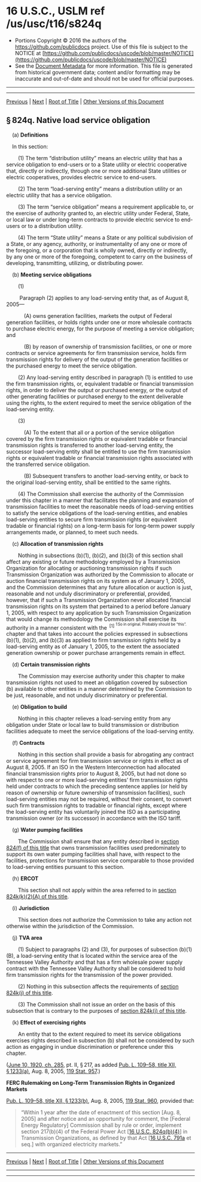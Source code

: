 ---
---

# 16 U.S.C., USLM ref /us/usc/t16/s824q

* Portions Copyright © 2016 the authors of the https://github.com/publicdocs project.
  Use of this file is subject to the NOTICE at [https://github.com/publicdocs/uscode/blob/master/NOTICE](https://github.com/publicdocs/uscode/blob/master/NOTICE)
* See the [Document Metadata](././../../../../..//README.md) for more information.
  This file is generated from historical government data; content and/or formatting may be inaccurate and out-of-date and should not be used for official purposes.

----------
----------

[Previous](./../../../../..//us/usc/t16/ch12/schII/m__us_usc_t16_s824p.md) | [Next](./../../../../..//us/usc/t16/ch12/schII/m__us_usc_t16_s824r.md) | [Root of Title](./../../../../../) | [Other Versions of this Document](https://publicdocs.github.io/go/links?ns=uslm&ref=%2Fus%2Fusc%2Ft16%2Fs824q)

## § 824q. Native load service obligation

    (a) __Definitions__ 

    In this section:

        (1) The term “distribution utility” means an electric utility that has a service obligation to end-users or to a State utility or electric cooperative that, directly or indirectly, through one or more additional State utilities or electric cooperatives, provides electric service to end-users.

        (2) The term “load-serving entity” means a distribution utility or an electric utility that has a service obligation.

        (3) The term “service obligation” means a requirement applicable to, or the exercise of authority granted to, an electric utility under Federal, State, or local law or under long-term contracts to provide electric service to end-users or to a distribution utility.

        (4) The term “State utility” means a State or any political subdivision of a State, or any agency, authority, or instrumentality of any one or more of the foregoing, or a corporation that is wholly owned, directly or indirectly, by any one or more of the foregoing, competent to carry on the business of developing, transmitting, utilizing, or distributing power.

    (b) __Meeting service obligations__ 

        (1)

         Paragraph (2) applies to any load-serving entity that, as of August 8, 2005—

            (A) owns generation facilities, markets the output of Federal generation facilities, or holds rights under one or more wholesale contracts to purchase electric energy, for the purpose of meeting a service obligation; and

            (B) by reason of ownership of transmission facilities, or one or more contracts or service agreements for firm transmission service, holds firm transmission rights for delivery of the output of the generation facilities or the purchased energy to meet the service obligation.

        (2) Any load-serving entity described in paragraph (1) is entitled to use the firm transmission rights, or, equivalent tradable or financial transmission rights, in order to deliver the output or purchased energy, or the output of other generating facilities or purchased energy to the extent deliverable using the rights, to the extent required to meet the service obligation of the load-serving entity.

        (3)

            (A) To the extent that all or a portion of the service obligation covered by the firm transmission rights or equivalent tradable or financial transmission rights is transferred to another load-serving entity, the successor load-serving entity shall be entitled to use the firm transmission rights or equivalent tradable or financial transmission rights associated with the transferred service obligation.

            (B) Subsequent transfers to another load-serving entity, or back to the original load-serving entity, shall be entitled to the same rights.

        (4) The Commission shall exercise the authority of the Commission under this chapter in a manner that facilitates the planning and expansion of transmission facilities to meet the reasonable needs of load-serving entities to satisfy the service obligations of the load-serving entities, and enables load-serving entities to secure firm transmission rights (or equivalent tradable or financial rights) on a long-term basis for long-term power supply arrangements made, or planned, to meet such needs.

    (c) __Allocation of transmission rights__ 

        Nothing in subsections (b)(1), (b)(2), and (b)(3) of this section shall affect any existing or future methodology employed by a Transmission Organization for allocating or auctioning transmission rights if such Transmission Organization was authorized by the Commission to allocate or auction financial transmission rights on its system as of January 1, 2005, and the Commission determines that any future allocation or auction is just, reasonable and not unduly discriminatory or preferential, provided, however, that if such a Transmission Organization never allocated financial transmission rights on its system that pertained to a period before January 1, 2005, with respect to any application by such Transmission Organization that would change its methodology the Commission shall exercise its authority in a manner consistent with the  <sup>\[1\]</sup>  <sup><sup> 1 So in original. Probably should be “this”. </sup></sup>  chapter and that takes into account the policies expressed in subsections (b)(1), (b)(2), and (b)(3) as applied to firm transmission rights held by a load-serving entity as of January 1, 2005, to the extent the associated generation ownership or power purchase arrangements remain in effect.

    (d) __Certain transmission rights__ 

        The Commission may exercise authority under this chapter to make transmission rights not used to meet an obligation covered by subsection (b) available to other entities in a manner determined by the Commission to be just, reasonable, and not unduly discriminatory or preferential.

    (e) __Obligation to build__ 

        Nothing in this chapter relieves a load-serving entity from any obligation under State or local law to build transmission or distribution facilities adequate to meet the service obligations of the load-serving entity.

    (f) __Contracts__ 

        Nothing in this section shall provide a basis for abrogating any contract or service agreement for firm transmission service or rights in effect as of August 8, 2005. If an ISO in the Western Interconnection had allocated financial transmission rights prior to August 8, 2005, but had not done so with respect to one or more load-serving entities’ firm transmission rights held under contracts to which the preceding sentence applies (or held by reason of ownership or future ownership of transmission facilities), such load-serving entities may not be required, without their consent, to convert such firm transmission rights to tradable or financial rights, except where the load-serving entity has voluntarily joined the ISO as a participating transmission owner (or its successor) in accordance with the ISO tariff.

    (g) __Water pumping facilities__ 

        The Commission shall ensure that any entity described in [section 824(f) of this title][/us/usc/t16/s824/f] that owns transmission facilities used predominately to support its own water pumping facilities shall have, with respect to the facilities, protections for transmission service comparable to those provided to load-serving entities pursuant to this section.

    (h) __ERCOT__ 

        This section shall not apply within the area referred to in [section 824k(k)(2)(A) of this title][/us/usc/t16/s824k/k/2/A].

    (i) __Jurisdiction__ 

        This section does not authorize the Commission to take any action not otherwise within the jurisdiction of the Commission.

    (j) __TVA area__ 

        (1) Subject to paragraphs (2) and (3), for purposes of subsection (b)(1)(B), a load-serving entity that is located within the service area of the Tennessee Valley Authority and that has a firm wholesale power supply contract with the Tennessee Valley Authority shall be considered to hold firm transmission rights for the transmission of the power provided.

        (2) Nothing in this subsection affects the requirements of [section 824k(j) of this title][/us/usc/t16/s824k/j].

        (3) The Commission shall not issue an order on the basis of this subsection that is contrary to the purposes of [section 824k(j) of this title][/us/usc/t16/s824k/j].

    (k) __Effect of exercising rights__ 

        An entity that to the extent required to meet its service obligations exercises rights described in subsection (b) shall not be considered by such action as engaging in undue discrimination or preference under this chapter.

([June 10, 1920, ch. 285][/us/act/1920-06-10/ch285], pt. II, § 217, as added [Pub. L. 109–58, title XII, § 1233(a)][/us/pl/109/58/s1233/a], Aug. 8, 2005, [119 Stat. 957][/us/stat/119/957].)

 __FERC Rulemaking on Long-Term Transmission Rights in Organized Markets__ 

[Pub. L. 109–58, title XII, § 1233(b)][/us/pl/109/58/s1233/b], Aug. 8, 2005, [119 Stat. 960][/us/stat/119/960], provided that: 

> “Within 1 year after the date of enactment of this section \[Aug. 8, 2005\] and after notice and an opportunity for comment, the \[Federal Energy Regulatory\] Commission shall by rule or order, implement section 217(b)(4) of the Federal Power Act \[[16 U.S.C. 824q(b)(4)][/us/usc/t16/s824q/b/4]\] in Transmission Organizations, as defined by that Act \[[16 U.S.C. 791a][/us/usc/t16/s791a] et seq.\] with organized electricity markets.”

----------

[Previous](./../../../../..//us/usc/t16/ch12/schII/m__us_usc_t16_s824p.md) | [Next](./../../../../..//us/usc/t16/ch12/schII/m__us_usc_t16_s824r.md) | [Root of Title](./../../../../../) | [Other Versions of this Document](https://publicdocs.github.io/go/links?ns=uslm&ref=%2Fus%2Fusc%2Ft16%2Fs824q)

----------
----------

[/us/usc/t16/s824/f]: https://publicdocs.github.io/go/links?ns=uslm&ref=%2Fus%2Fusc%2Ft16%2Fs824%2Ff
[/us/usc/t16/s824k/k/2/A]: https://publicdocs.github.io/go/links?ns=uslm&ref=%2Fus%2Fusc%2Ft16%2Fs824k%2Fk%2F2%2FA
[/us/usc/t16/s824k/j]: https://publicdocs.github.io/go/links?ns=uslm&ref=%2Fus%2Fusc%2Ft16%2Fs824k%2Fj
[/us/usc/t16/s824k/j]: https://publicdocs.github.io/go/links?ns=uslm&ref=%2Fus%2Fusc%2Ft16%2Fs824k%2Fj
[/us/act/1920-06-10/ch285]: https://publicdocs.github.io/go/links?ns=uslm&ref=%2Fus%2Fact%2F1920-06-10%2Fch285
[/us/pl/109/58/s1233/a]: https://publicdocs.github.io/go/links?ns=uslm&ref=%2Fus%2Fpl%2F109%2F58%2Fs1233%2Fa
[/us/stat/119/957]: https://publicdocs.github.io/go/links?ns=uslm&ref=%2Fus%2Fstat%2F119%2F957
[/us/pl/109/58/s1233/b]: https://publicdocs.github.io/go/links?ns=uslm&ref=%2Fus%2Fpl%2F109%2F58%2Fs1233%2Fb
[/us/stat/119/960]: https://publicdocs.github.io/go/links?ns=uslm&ref=%2Fus%2Fstat%2F119%2F960
[/us/usc/t16/s824q/b/4]: https://publicdocs.github.io/go/links?ns=uslm&ref=%2Fus%2Fusc%2Ft16%2Fs824q%2Fb%2F4
[/us/usc/t16/s791a]: https://publicdocs.github.io/go/links?ns=uslm&ref=%2Fus%2Fusc%2Ft16%2Fs791a


